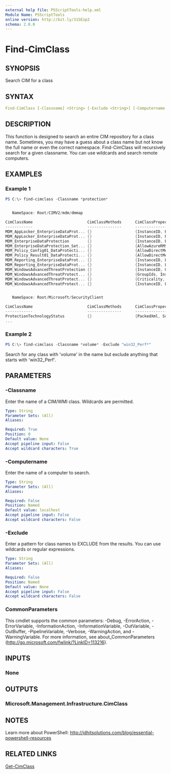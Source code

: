 ```yaml
---
external help file: PSScriptTools-help.xml
Module Name: PSScriptTools
online version: http://bit.ly/31SEzp2
schema: 2.0.0
---
```


# Find-CimClass

## SYNOPSIS

Search CIM for a class

## SYNTAX

```yaml
Find-CimClass [-Classname] <String> [-Exclude <String>] [-Computername <String>] [<CommonParameters>]
```

## DESCRIPTION

This function is designed to search an entire CIM repository for a class name. Sometimes, you may have a guess about a class name but not know the full name or even the correct namespace. Find-CimClass will recursively search for a given classname. You can use wildcards and search remote computers.

## EXAMPLES

### Example 1

```powershell
PS C:\> find-cimclass -Classname *protection*


   NameSpace: Root/CIMV2/mdm/dmmap

CimClassName                        CimClassMethods      CimClassProperties
------------                        ---------------      ------------------
MDM_AppLocker_EnterpriseDataProt... {}                   {InstanceID, ParentID, Policy}
MDM_AppLocker_EnterpriseDataProt... {}                   {InstanceID, ParentID, Policy}
MDM_EnterpriseDataProtection        {}                   {InstanceID, ParentID, Status}
MDM_EnterpriseDataProtection_Set... {}                   {AllowAzureRMSForEDP, AllowUserDecryption, DataRecoveryCert...
MDM_Policy_Config01_DataProtecti... {}                   {AllowDirectMemoryAccess, InstanceID, LegacySelectiveWipeID...
MDM_Policy_Result01_DataProtecti... {}                   {AllowDirectMemoryAccess, InstanceID, LegacySelectiveWipeID...
MDM_Reporting_EnterpriseDataProt... {}                   {InstanceID, LogCount, Logs, ParentID...}
MDM_Reporting_EnterpriseDataProt... {}                   {InstanceID, Logs, ParentID, StartTime...}
MDM_WindowsAdvancedThreatProtection {}                   {InstanceID, Offboarding, Onboarding, ParentID}
MDM_WindowsAdvancedThreatProtect... {}                   {GroupIds, InstanceID, ParentID, SampleSharing...}
MDM_WindowsAdvancedThreatProtect... {}                   {Criticality, Group, IdMethod, InstanceID...}
MDM_WindowsAdvancedThreatProtect... {}                   {InstanceID, LastConnected, OnboardingState, OrgId...}


   NameSpace: Root/Microsoft/SecurityClient

CimClassName                        CimClassMethods      CimClassProperties
------------                        ---------------      ------------------
ProtectionTechnologyStatus          {}                   {PackedXml, SchemaVersion, Enabled, Name...}
...
```

### Example 2

```powershell
PS C:\> find-cimclass -Classname *volume* -Exclude "win32_Perf*"
```

Search for any class with 'volume' in the name but exclude anything that starts with 'win32_Perf'.

## PARAMETERS

### -Classname

Enter the name of a CIM/WMI class. Wildcards are permitted.

```yaml
Type: String
Parameter Sets: (All)
Aliases:

Required: True
Position: 0
Default value: None
Accept pipeline input: False
Accept wildcard characters: True
```

### -Computername

Enter the name of a computer to search.

```yaml
Type: String
Parameter Sets: (All)
Aliases:

Required: False
Position: Named
Default value: localhost
Accept pipeline input: False
Accept wildcard characters: False
```

### -Exclude

Enter a pattern for class names to EXCLUDE from the results. You can use wildcards or regular expressions.

```yaml
Type: String
Parameter Sets: (All)
Aliases:

Required: False
Position: Named
Default value: None
Accept pipeline input: False
Accept wildcard characters: False
```

### CommonParameters

This cmdlet supports the common parameters: -Debug, -ErrorAction, -ErrorVariable, -InformationAction, -InformationVariable, -OutVariable, -OutBuffer, -PipelineVariable, -Verbose, -WarningAction, and -WarningVariable.
For more information, see about_CommonParameters (http://go.microsoft.com/fwlink/?LinkID=113216).

## INPUTS

### None

## OUTPUTS

### Microsoft.Management.Infrastructure.CimClass

## NOTES

Learn more about PowerShell: http://jdhitsolutions.com/blog/essential-powershell-resources

## RELATED LINKS

[Get-CimClass]()
